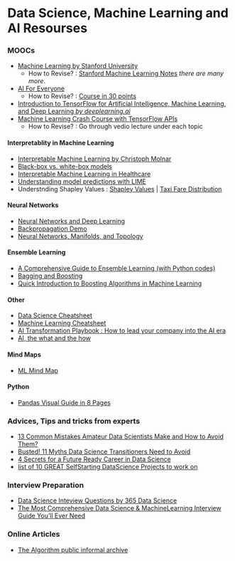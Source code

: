 # Data Science, Machine Learning and AI Resourses



### MOOCs
* [Machine Learning by Stanford University](https://www.coursera.org/learn/machine-learning)
  * How to Revise? : [Stanford Machine Learning Notes](http://www.holehouse.org/mlclass/)   _there are many more_.
* [AI For Everyone](https://www.coursera.org/learn/ai-for-everyone)
  * How to Revise? : [Course in 30 points](https://towardsdatascience.com/ai-for-everyone-what-andrew-ng-want-to-convey-with-this-non-technical-course-in-30-points-bedaea57c81b)
* [Introduction to TensorFlow for Artificial Intelligence, Machine Learning, and Deep Learning *by deeplearning.ai*](https://www.coursera.org/learn/introduction-tensorflow/home/welcome)
* [Machine Learning Crash Course with TensorFlow APIs](https://developers.google.com/machine-learning/crash-course/)
  * How to Revise? : Go through vedio lecture under each topic

#### Interpretablity in Machine Learning
* [Interpretable Machine Learning by Christoph Molnar](https://christophm.github.io/interpretable-ml-book/index.html)
* [Black-box vs. white-box models](https://towardsdatascience.com/machine-learning-interpretability-techniques-662c723454f3)
* [Interpretable Machine Learning in Healthcare](http://www.comp.hkbu.edu.hk/~cib/2018/Aug/article1/iib_vol19no1_article1.pdf)
* [Understanding model predictions with LIME](https://towardsdatascience.com/understanding-model-predictions-with-lime-a582fdff3a3b)
* Understnding Shapley Values : [Shapley Values](https://www.youtube.com/watch?v=qcLZMYPdpH4) | [Taxi Fare Distribution](https://www.youtube.com/watch?v=aThG4YAFErw&t=336s)

#### Neural Networks
* [Neural Networks and Deep Learning](http://neuralnetworksanddeeplearning.com/index.html)
* [Backpropagation Demo](https://google-developers.appspot.com/machine-learning/crash-course/backprop-scroll/)
* [Neural Networks, Manifolds, and Topology](http://colah.github.io/posts/2014-03-NN-Manifolds-Topology/)

#### Ensemble Learning
* [A Comprehensive Guide to Ensemble Learning (with Python codes)](https://www.analyticsvidhya.com/blog/2018/06/comprehensive-guide-for-ensemble-models/)
* [Bagging and Boosting](https://www.youtube.com/watch?v=MRD67WgWonA)
* [Quick Introduction to Boosting Algorithms in Machine Learning](https://www.analyticsvidhya.com/blog/2015/11/quick-introduction-boosting-algorithms-machine-learning/)


#### Other
* [Data Science Cheatsheet](https://github.com/vikumsw/Machine-Learning-and-AI-Resourses/blob/master/DSCheatSheet.pdf)
* [Machine Learning Cheatsheet](https://github.com/afshinea/stanford-cs-229-machine-learning/blob/master/en/super-cheatsheet-machine-learning.pdf)
* [AI Transformation Playbook : How to lead your company into the AI era](https://landing.ai/ai-transformation-playbook/)
* [AI, the what and the how](https://github.com/vikumsw/Machine-Learning-and-AI-Resourses/blob/master/AI%2C%20the%20what%20and%20the%20how.pdf)
#### Mind Maps
* [ML Mind Map](https://github.com/vikumsw/Machine-Learning-and-AI-Resourses/blob/master/ML_MM1.jpg)
#### Python
* [Pandas Visual Guide in 8 Pages](https://www.linkedin.com/feed/update/urn:li:activity:6529369134420103168/)

### Advices, Tips and tricks from experts
* [13 Common Mistakes Amateur Data Scientists Make and How to Avoid Them?](https://www.analyticsvidhya.com/blog/2018/07/13-common-mistakes-aspiring-fresher-data-scientists-make-how-to-avoid-them/?utm_source=linkedin.com&utm_medium=social)
* [Busted! 11 Myths Data Science Transitioners Need to Avoid](https://lnkd.in/fmygG9B)
* [4 Secrets for a Future Ready Career in Data Science](https://lnkd.in/feNxs8b)
* [list of 10 GREAT SelfStarting DataScience Projects to work on](https://www.linkedin.com/feed/update/urn:li:activity:6532594209998897153/)

### Interview Preparation
* [Data Science Inteview Questions by 365 Data Science](https://github.com/vikumsw/Machine-Learning-and-AI-Resourses/blob/master/DATA%20SCIENCE%20INTERVIEW%20QUESTIONS.pdf)
* [The Most Comprehensive Data Science & MachineLearning Interview Guide You’ll Ever Need](https://lnkd.in/fR2uGgE)


### Online Articles
* [The Algorithm public informal archive](https://docs.google.com/spreadsheets/d/1T-dcMyHk3rns6cKXlBCGBOdAjEP8na9SnxSuszQJ55Q/edit#gid=0)
